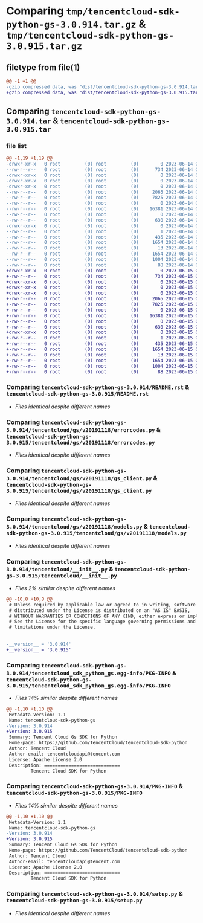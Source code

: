 # Comparing `tmp/tencentcloud-sdk-python-gs-3.0.914.tar.gz` & `tmp/tencentcloud-sdk-python-gs-3.0.915.tar.gz`

## filetype from file(1)

```diff
@@ -1 +1 @@
-gzip compressed data, was "dist/tencentcloud-sdk-python-gs-3.0.914.tar", last modified: Wed Jun 14 00:27:08 2023, max compression
+gzip compressed data, was "dist/tencentcloud-sdk-python-gs-3.0.915.tar", last modified: Thu Jun 15 00:26:30 2023, max compression
```

## Comparing `tencentcloud-sdk-python-gs-3.0.914.tar` & `tencentcloud-sdk-python-gs-3.0.915.tar`

### file list

```diff
@@ -1,19 +1,19 @@
-drwxr-xr-x   0 root         (0) root         (0)        0 2023-06-14 00:27:08.000000 tencentcloud-sdk-python-gs-3.0.914/
--rw-r--r--   0 root         (0) root         (0)      734 2023-06-14 00:27:08.000000 tencentcloud-sdk-python-gs-3.0.914/README.rst
-drwxr-xr-x   0 root         (0) root         (0)        0 2023-06-14 00:27:08.000000 tencentcloud-sdk-python-gs-3.0.914/tencentcloud/
-drwxr-xr-x   0 root         (0) root         (0)        0 2023-06-14 00:27:08.000000 tencentcloud-sdk-python-gs-3.0.914/tencentcloud/gs/
-drwxr-xr-x   0 root         (0) root         (0)        0 2023-06-14 00:27:08.000000 tencentcloud-sdk-python-gs-3.0.914/tencentcloud/gs/v20191118/
--rw-r--r--   0 root         (0) root         (0)     2065 2023-06-14 00:27:08.000000 tencentcloud-sdk-python-gs-3.0.914/tencentcloud/gs/v20191118/errorcodes.py
--rw-r--r--   0 root         (0) root         (0)     7825 2023-06-14 00:27:08.000000 tencentcloud-sdk-python-gs-3.0.914/tencentcloud/gs/v20191118/gs_client.py
--rw-r--r--   0 root         (0) root         (0)        0 2023-06-14 00:27:08.000000 tencentcloud-sdk-python-gs-3.0.914/tencentcloud/gs/v20191118/__init__.py
--rw-r--r--   0 root         (0) root         (0)    16381 2023-06-14 00:27:08.000000 tencentcloud-sdk-python-gs-3.0.914/tencentcloud/gs/v20191118/models.py
--rw-r--r--   0 root         (0) root         (0)        0 2023-06-14 00:27:08.000000 tencentcloud-sdk-python-gs-3.0.914/tencentcloud/gs/__init__.py
--rw-r--r--   0 root         (0) root         (0)      630 2023-06-14 00:27:08.000000 tencentcloud-sdk-python-gs-3.0.914/tencentcloud/__init__.py
-drwxr-xr-x   0 root         (0) root         (0)        0 2023-06-14 00:27:08.000000 tencentcloud-sdk-python-gs-3.0.914/tencentcloud_sdk_python_gs.egg-info/
--rw-r--r--   0 root         (0) root         (0)        1 2023-06-14 00:27:08.000000 tencentcloud-sdk-python-gs-3.0.914/tencentcloud_sdk_python_gs.egg-info/dependency_links.txt
--rw-r--r--   0 root         (0) root         (0)      435 2023-06-14 00:27:08.000000 tencentcloud-sdk-python-gs-3.0.914/tencentcloud_sdk_python_gs.egg-info/SOURCES.txt
--rw-r--r--   0 root         (0) root         (0)     1654 2023-06-14 00:27:08.000000 tencentcloud-sdk-python-gs-3.0.914/tencentcloud_sdk_python_gs.egg-info/PKG-INFO
--rw-r--r--   0 root         (0) root         (0)       13 2023-06-14 00:27:08.000000 tencentcloud-sdk-python-gs-3.0.914/tencentcloud_sdk_python_gs.egg-info/top_level.txt
--rw-r--r--   0 root         (0) root         (0)     1654 2023-06-14 00:27:08.000000 tencentcloud-sdk-python-gs-3.0.914/PKG-INFO
--rw-r--r--   0 root         (0) root         (0)     1004 2023-06-14 00:27:08.000000 tencentcloud-sdk-python-gs-3.0.914/setup.py
--rw-r--r--   0 root         (0) root         (0)       88 2023-06-14 00:27:08.000000 tencentcloud-sdk-python-gs-3.0.914/setup.cfg
+drwxr-xr-x   0 root         (0) root         (0)        0 2023-06-15 00:26:30.000000 tencentcloud-sdk-python-gs-3.0.915/
+-rw-r--r--   0 root         (0) root         (0)      734 2023-06-15 00:26:30.000000 tencentcloud-sdk-python-gs-3.0.915/README.rst
+drwxr-xr-x   0 root         (0) root         (0)        0 2023-06-15 00:26:30.000000 tencentcloud-sdk-python-gs-3.0.915/tencentcloud/
+drwxr-xr-x   0 root         (0) root         (0)        0 2023-06-15 00:26:30.000000 tencentcloud-sdk-python-gs-3.0.915/tencentcloud/gs/
+drwxr-xr-x   0 root         (0) root         (0)        0 2023-06-15 00:26:30.000000 tencentcloud-sdk-python-gs-3.0.915/tencentcloud/gs/v20191118/
+-rw-r--r--   0 root         (0) root         (0)     2065 2023-06-15 00:26:30.000000 tencentcloud-sdk-python-gs-3.0.915/tencentcloud/gs/v20191118/errorcodes.py
+-rw-r--r--   0 root         (0) root         (0)     7825 2023-06-15 00:26:30.000000 tencentcloud-sdk-python-gs-3.0.915/tencentcloud/gs/v20191118/gs_client.py
+-rw-r--r--   0 root         (0) root         (0)        0 2023-06-15 00:26:30.000000 tencentcloud-sdk-python-gs-3.0.915/tencentcloud/gs/v20191118/__init__.py
+-rw-r--r--   0 root         (0) root         (0)    16381 2023-06-15 00:26:30.000000 tencentcloud-sdk-python-gs-3.0.915/tencentcloud/gs/v20191118/models.py
+-rw-r--r--   0 root         (0) root         (0)        0 2023-06-15 00:26:30.000000 tencentcloud-sdk-python-gs-3.0.915/tencentcloud/gs/__init__.py
+-rw-r--r--   0 root         (0) root         (0)      630 2023-06-15 00:26:30.000000 tencentcloud-sdk-python-gs-3.0.915/tencentcloud/__init__.py
+drwxr-xr-x   0 root         (0) root         (0)        0 2023-06-15 00:26:30.000000 tencentcloud-sdk-python-gs-3.0.915/tencentcloud_sdk_python_gs.egg-info/
+-rw-r--r--   0 root         (0) root         (0)        1 2023-06-15 00:26:30.000000 tencentcloud-sdk-python-gs-3.0.915/tencentcloud_sdk_python_gs.egg-info/dependency_links.txt
+-rw-r--r--   0 root         (0) root         (0)      435 2023-06-15 00:26:30.000000 tencentcloud-sdk-python-gs-3.0.915/tencentcloud_sdk_python_gs.egg-info/SOURCES.txt
+-rw-r--r--   0 root         (0) root         (0)     1654 2023-06-15 00:26:30.000000 tencentcloud-sdk-python-gs-3.0.915/tencentcloud_sdk_python_gs.egg-info/PKG-INFO
+-rw-r--r--   0 root         (0) root         (0)       13 2023-06-15 00:26:30.000000 tencentcloud-sdk-python-gs-3.0.915/tencentcloud_sdk_python_gs.egg-info/top_level.txt
+-rw-r--r--   0 root         (0) root         (0)     1654 2023-06-15 00:26:30.000000 tencentcloud-sdk-python-gs-3.0.915/PKG-INFO
+-rw-r--r--   0 root         (0) root         (0)     1004 2023-06-15 00:26:30.000000 tencentcloud-sdk-python-gs-3.0.915/setup.py
+-rw-r--r--   0 root         (0) root         (0)       88 2023-06-15 00:26:30.000000 tencentcloud-sdk-python-gs-3.0.915/setup.cfg
```

### Comparing `tencentcloud-sdk-python-gs-3.0.914/README.rst` & `tencentcloud-sdk-python-gs-3.0.915/README.rst`

 * *Files identical despite different names*

### Comparing `tencentcloud-sdk-python-gs-3.0.914/tencentcloud/gs/v20191118/errorcodes.py` & `tencentcloud-sdk-python-gs-3.0.915/tencentcloud/gs/v20191118/errorcodes.py`

 * *Files identical despite different names*

### Comparing `tencentcloud-sdk-python-gs-3.0.914/tencentcloud/gs/v20191118/gs_client.py` & `tencentcloud-sdk-python-gs-3.0.915/tencentcloud/gs/v20191118/gs_client.py`

 * *Files identical despite different names*

### Comparing `tencentcloud-sdk-python-gs-3.0.914/tencentcloud/gs/v20191118/models.py` & `tencentcloud-sdk-python-gs-3.0.915/tencentcloud/gs/v20191118/models.py`

 * *Files identical despite different names*

### Comparing `tencentcloud-sdk-python-gs-3.0.914/tencentcloud/__init__.py` & `tencentcloud-sdk-python-gs-3.0.915/tencentcloud/__init__.py`

 * *Files 2% similar despite different names*

```diff
@@ -10,8 +10,8 @@
 # Unless required by applicable law or agreed to in writing, software
 # distributed under the License is distributed on an "AS IS" BASIS,
 # WITHOUT WARRANTIES OR CONDITIONS OF ANY KIND, either express or implied.
 # See the License for the specific language governing permissions and
 # limitations under the License.
 
 
-__version__ = '3.0.914'
+__version__ = '3.0.915'
```

### Comparing `tencentcloud-sdk-python-gs-3.0.914/tencentcloud_sdk_python_gs.egg-info/PKG-INFO` & `tencentcloud-sdk-python-gs-3.0.915/tencentcloud_sdk_python_gs.egg-info/PKG-INFO`

 * *Files 14% similar despite different names*

```diff
@@ -1,10 +1,10 @@
 Metadata-Version: 1.1
 Name: tencentcloud-sdk-python-gs
-Version: 3.0.914
+Version: 3.0.915
 Summary: Tencent Cloud Gs SDK for Python
 Home-page: https://github.com/TencentCloud/tencentcloud-sdk-python
 Author: Tencent Cloud
 Author-email: tencentcloudapi@tencent.com
 License: Apache License 2.0
 Description: ============================
         Tencent Cloud SDK for Python
```

### Comparing `tencentcloud-sdk-python-gs-3.0.914/PKG-INFO` & `tencentcloud-sdk-python-gs-3.0.915/PKG-INFO`

 * *Files 14% similar despite different names*

```diff
@@ -1,10 +1,10 @@
 Metadata-Version: 1.1
 Name: tencentcloud-sdk-python-gs
-Version: 3.0.914
+Version: 3.0.915
 Summary: Tencent Cloud Gs SDK for Python
 Home-page: https://github.com/TencentCloud/tencentcloud-sdk-python
 Author: Tencent Cloud
 Author-email: tencentcloudapi@tencent.com
 License: Apache License 2.0
 Description: ============================
         Tencent Cloud SDK for Python
```

### Comparing `tencentcloud-sdk-python-gs-3.0.914/setup.py` & `tencentcloud-sdk-python-gs-3.0.915/setup.py`

 * *Files identical despite different names*


